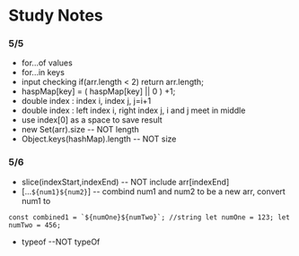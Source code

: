 
# Study Notes

### 5/5
- for...of values
- for...in keys
- input checking  if(arr.length < 2) return arr.length;
- haspMap[key] = ( haspMap[key] || 0 ) +1;
- double index : index i, index j, j=i+1 
- double index : left index i, right index j, i and j meet in middle
- use index[0] as a space to save result
- new Set(arr).size -- NOT length
- Object.keys(hashMap).length -- NOT size

### 5/6
- slice(indexStart,indexEnd) -- NOT include arr[indexEnd]
- [...`${num1}${num2}`] -- combind num1 and num2 to be a new arr, convert num1 to 
```
const combined1 = `${numOne}${numTwo}`; //string let numOne = 123; let numTwo = 456;
```
- typeof --NOT typeOf
